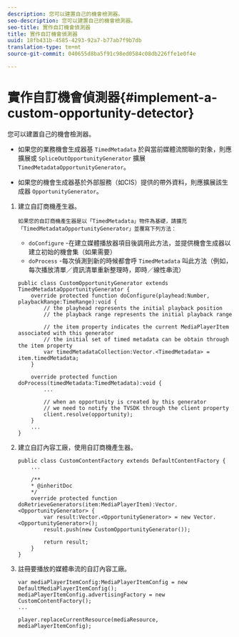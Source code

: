 ```yaml
---
description: 您可以建置自己的機會檢測器。
seo-description: 您可以建置自己的機會檢測器。
seo-title: 實作自訂機會偵測器
title: 實作自訂機會偵測器
uuid: 18fb431b-4585-4293-92a7-b77ab7f9b7db
translation-type: tm+mt
source-git-commit: 040655d8ba5f91c98ed0584c08db226ffe1e0f4e

---
```



# 實作自訂機會偵測器{#implement-a-custom-opportunity-detector}

您可以建置自己的機會檢測器。

* 如果您的業務機會生成器基 `TimedMetadata` 於與當前媒體流關聯的對象，則應擴展或 `SpliceOutOpportunityGenerator` 擴展 `TimedMetadataOpportunityGenerator`。

* 如果您的機會生成器基於外部服務（如CIS）提供的帶外資料，則應擴展該生成器 `OpportunityGenerator`。

1. 建立自訂商機產生器。

       如果您的自訂商機產生器是以「TimedMetadata」物件為基礎，請擴充「TimedMetadataOpportunityGenerator」並覆寫下列方法：
   
   * `doConfigure` -在建立媒體播放器項目後調用此方法，並提供機會生成器以建立初始的機會集（如果需要）
   * `doProcess` -每次偵測到新的時候都會呼 `TimedMetadata` 叫此方法（例如，每次播放清單／資訊清單重新整理時，即時／線性串流）

   ```
   public class CustomOpportunityGenerator extends TimedMetadataOpportunityGenerator { 
       override protected function doConfigure(playhead:Number, playbackRange:TimeRange):void { 
           // the playhead represents the initial playback position 
           // the playback range represents the initial playback range 
   
           // the item property indicates the current MediaPlayerItem associated with this generator 
           // the initial set of timed metadata can be obtain through the item property 
           var timedMetadataCollection:Vector.<TimedMetadata> = item.timedMetadata; 
       } 
   
       override protected function doProcess(timedMetadata:TimedMetadata):void { 
           ... 
   
           // when an opportunity is created by this generator 
           // we need to notify the TVSDK through the client property 
           client.resolve(opportunity); 
       }  
       ... 
   }
   ```

1. 建立自訂內容工廠，使用自訂商機產生器。

   ```
   public class CustomContentFactory extends DefaultContentFactory { 
       ... 
   
       /** 
       * @inheritDoc 
       */ 
       override protected function doRetrieveGenerators(item:MediaPlayerItem):Vector.<OpportunityGenerator> { 
           var result:Vector.<OpportunityGenerator> = new Vector.<OpportunityGenerator>(); 
           result.push(new CustomOpportunityGenerator()); 
   
           return result; 
       } 
   }
   ```

1. 註冊要播放的媒體串流的自訂內容工廠。

   ```
   var mediaPlayerItemConfig:MediaPlayerItemConfig = new DefaultMediaPlayerItemConfig(); 
   mediaPlayerItemConfig.advertisingFactory = new CustomContentFactory(); 
   ... 
   
   player.replaceCurrentResource(mediaResource, mediaPlayerItemConfig);
   ```

